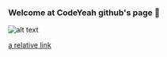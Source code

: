 ### Welcome at CodeYeah github's page 👋 

![alt text](https://media.tenor.com/28ggGnW6QCoAAAAC/welcome.gif)

[a relative link](profile/test.md)
